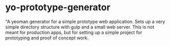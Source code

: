 # yo-prototype-generator
"A yeoman generator for a simple prototype web application. Sets up a very simple directory structure with gulp and a small web server. This is not meant for production apps, but for setting up a simple project for prototyping and proof of concept work.
